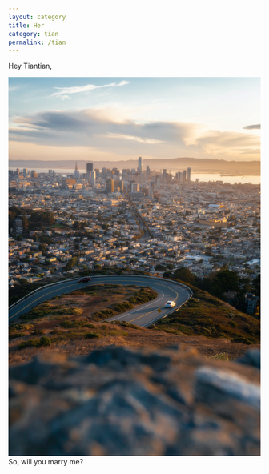 ```yaml
---
layout: category
title: Her
category: tian
permalink: /tian
---
```

Hey Tiantian,


![](../assets/img/bg1.jpg)
So, will you marry me?